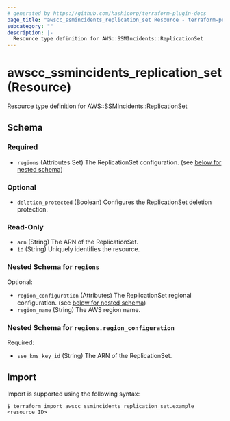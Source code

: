 ```yaml
---
# generated by https://github.com/hashicorp/terraform-plugin-docs
page_title: "awscc_ssmincidents_replication_set Resource - terraform-provider-awscc"
subcategory: ""
description: |-
  Resource type definition for AWS::SSMIncidents::ReplicationSet
---
```


# awscc_ssmincidents_replication_set (Resource)

Resource type definition for AWS::SSMIncidents::ReplicationSet



<!-- schema generated by tfplugindocs -->
## Schema

### Required

- `regions` (Attributes Set) The ReplicationSet configuration. (see [below for nested schema](#nestedatt--regions))

### Optional

- `deletion_protected` (Boolean) Configures the ReplicationSet deletion protection.

### Read-Only

- `arn` (String) The ARN of the ReplicationSet.
- `id` (String) Uniquely identifies the resource.

<a id="nestedatt--regions"></a>
### Nested Schema for `regions`

Optional:

- `region_configuration` (Attributes) The ReplicationSet regional configuration. (see [below for nested schema](#nestedatt--regions--region_configuration))
- `region_name` (String) The AWS region name.

<a id="nestedatt--regions--region_configuration"></a>
### Nested Schema for `regions.region_configuration`

Required:

- `sse_kms_key_id` (String) The ARN of the ReplicationSet.

## Import

Import is supported using the following syntax:

```shell
$ terraform import awscc_ssmincidents_replication_set.example <resource ID>
```
